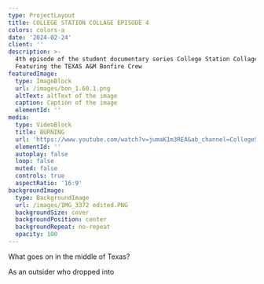 ```yaml
---
type: ProjectLayout
title: COLLEGE STATION COLLAGE EPISODE 4
colors: colors-a
date: '2024-02-24'
client: ''
description: >-
  4th episode of the student documentary series College Station Collage.
  Featuring the TEXAS A&M Bonfire Crew
featuredImage:
  type: ImageBlock
  url: /images/bon_1.60.1.png
  altText: altText of the image
  caption: Caption of the image
  elementId: ''
media:
  type: VideoBlock
  title: BURNING
  url: 'https://www.youtube.com/watch?v=jumaK1m3REA&ab_channel=CollegeStationCollage'
  elementId: ''
  autoplay: false
  loop: false
  muted: false
  controls: true
  aspectRatio: '16:9'
backgroundImage:
  type: BackgroundImage
  url: /images/IMG_3372 edited.PNG
  backgroundSize: cover
  backgroundPosition: center
  backgroundRepeat: no-repeat
  opacity: 100
---
```

What goes on in the middle of Texas?



As an outsider who dropped into 
